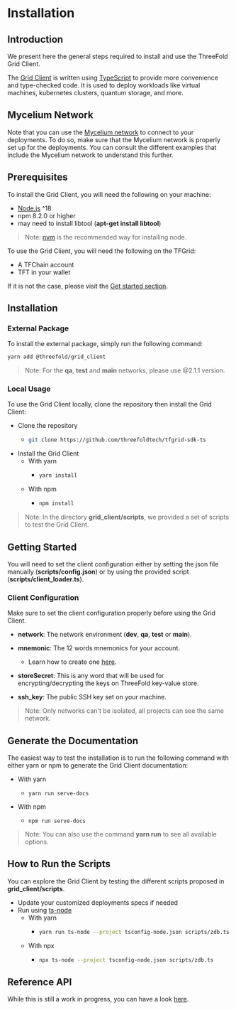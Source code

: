 <h1>Installation</h1>

## Introduction

We present here the general steps required to install and use the ThreeFold Grid Client.

The [Grid Client](https://github.com/threefoldtech/tfgrid-sdk-ts/tree/development/packages/grid_client) is written using [TypeScript](https://www.typescriptlang.org/) to provide more convenience and type-checked code. It is used to deploy workloads like virtual machines, kubernetes clusters, quantum storage, and more.

## Mycelium Network

Note that you can use the [Mycelium network](../../system_administrators/mycelium/mycelium_toc.md) to connect to your deployments. To do so, make sure that the Mycelium network is properly set up for the deployments. You can consult the different examples that include the Mycelium network to understand this further.

## Prerequisites

To install the Grid Client, you will need the following on your machine:

- [Node.js](https://nodejs.org/en) ^18
- npm 8.2.0 or higher
- may need to install libtool (**apt-get install libtool**)

> Note: [nvm](https://nvm.sh/) is the recommended way for installing node.

To use the Grid Client, you will need the following on the TFGrid:

- A TFChain account
- TFT in your wallet

If it is not the case, please visit the [Get started section](../../system_administrators/getstarted/tfgrid3_getstarted.md).

## Installation

### External Package

To install the external package, simply run the following command:

```bash
yarn add @threefold/grid_client
```

> Note: For the **qa**, **test** and **main** networks, please use @2.1.1 version.

### Local Usage

To use the Grid Client locally, clone the repository then install the Grid Client:

- Clone the repository
  - ```bash
    git clone https://github.com/threefoldtech/tfgrid-sdk-ts
    ```
- Install the Grid Client
  - With yarn
      -   ```bash
          yarn install
          ```
  - With npm
      -   ```bash
          npm install
          ```

> Note: In the directory **grid_client/scripts**, we provided a set of scripts to test the Grid Client.

## Getting Started

You will need to set the client configuration either by setting the json file manually (**scripts/config.json**) or by using the provided script (**scripts/client_loader.ts**). 

### Client Configuration

Make sure to set the client configuration properly before using the Grid Client.

- **network**: The network environment (**dev**, **qa**, **test** or **main**).

- **mnemonic**: The 12 words mnemonics for your account. 
  - Learn how to create one [here](../../dashboard/wallet_connector.md).

- **storeSecret**: This is any word that will be used for encrypting/decrypting the keys on ThreeFold key-value store.

- **ssh_key**: The public SSH key set on your machine.

> Note: Only networks can't be isolated, all projects can see the same network.

## Generate the Documentation

The easiest way to test the installation is to run the following command with either yarn or npm to generate the Grid Client documentation:

* With yarn
  * ```
    yarn run serve-docs
    ```
* With npm
  * ```
    npm run serve-docs
    ```

> Note: You can also use the command **yarn run** to see all available options.

## How to Run the Scripts

You can explore the Grid Client by testing the different scripts proposed in **grid_client/scripts**.

- Update your customized deployments specs if needed
- Run using [ts-node](https://www.npmjs.com/ts-node)
  - With yarn
    - ```bash
      yarn run ts-node --project tsconfig-node.json scripts/zdb.ts
      ```
  - With npx
    - ```bash
      npx ts-node --project tsconfig-node.json scripts/zdb.ts
      ```

## Reference API

While this is still a work in progress, you can have a look [here](https://threefoldtech.github.io/tfgrid-sdk-ts/packages/grid_client/docs/api/index.html).

